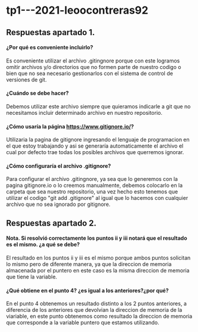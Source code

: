 # tp1---2021-leoocontreras92

## Respuestas apartado 1.


#### **¿Por qué es conveniente incluirlo?**

Es conveniente utilizar el archivo .gitingnore porque con este logramos omitir archivos y/o directorios que no formen parte de nuestro codigo o bien que no sea necesario gestionarlos con el sistema de control de versiones de git.


#### **¿Cuándo se debe hacer?**

Debemos utilizar este archivo siempre que quieramos indicarle a git que no necesitamos incluir determinado archivo en nuestro repositorio.


#### **¿Cómo usaría la página https://www.gitignore.io/?**

Utilizaria la pagina de gitignore ingresando el lenguaje de programacion en el que estoy trabajando y asi se generaría automaticamente el archivo el cual por defecto trae todas los posibles archivos que querremos ignorar.


#### **¿Cómo configuraría el archivo .gitignore?**

Para configurar el archivo .gitingnore, ya sea que lo generemos con la pagina gitignore.io o lo creemos manualmente, debemos colocarlo en la carpeta que sea nuestro repositorio, una vez hecho esto tenemos que utilizar el codigo "git add .gitignore" al igual que lo hacemos con cualquier archivo que no sea ignorado por gitignore.


## Respuestas apartado 2.

#### **Nota. Si resolvió correctamente los puntos ii y iii notará que el resultado es el mismo. ¿a qué se debe?**

El resultado en los puntos ii y iii es el mismo porque ambos puntos solicitan lo mismo pero de diferente manera, ya que la direccion de memoria almacenada por el puntero en este caso es la misma direccion de memoria que tiene la variable.


#### **¿Qué obtiene en el punto 4? ¿es igual a los anteriores?¿por qué?** 

En el punto 4 obtenemos un resultado distinto a los 2 puntos anteriores, a diferencia de los anteriores que devolvian la direccion de memoria de la viariable, en este punto obtenemos como resultado la direccion de memoria que corresponde a la variable puntero que estamos utilizando.


